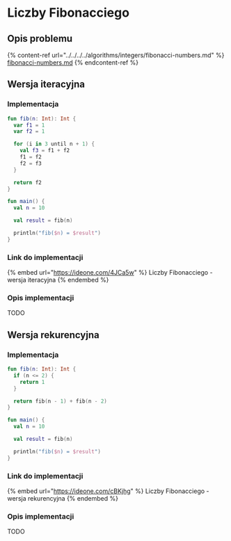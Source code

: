 # Liczby Fibonacciego

## Opis problemu

{% content-ref url="../../../../algorithms/integers/fibonacci-numbers.md" %}
[fibonacci-numbers.md](../../../../algorithms/integers/fibonacci-numbers.md)
{% endcontent-ref %}

## Wersja iteracyjna

### Implementacja

```kotlin
fun fib(n: Int): Int {
  var f1 = 1
  var f2 = 1

  for (i in 3 until n + 1) {
    val f3 = f1 + f2
    f1 = f2
    f2 = f3
  }

  return f2
}

fun main() {
  val n = 10

  val result = fib(n)

  println("fib($n) = $result")
}
```

### Link do implementacji

{% embed url="https://ideone.com/4JCa5w" %}
Liczby Fibonacciego - wersja iteracyjna
{% endembed %}

### Opis implementacji

TODO

## Wersja rekurencyjna

### Implementacja

```kotlin
fun fib(n: Int): Int {
  if (n <= 2) {
    return 1
  }

  return fib(n - 1) + fib(n - 2)
}

fun main() {
  val n = 10

  val result = fib(n)

  println("fib($n) = $result")
}
```

### Link do implementacji

{% embed url="https://ideone.com/cBKjhg" %}
Liczby Fibonacciego - wersja rekurencyjna
{% endembed %}

### Opis implementacji

TODO

